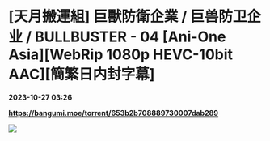 # [天月搬運組] 巨獸防衛企業 / 巨兽防卫企业 / BULLBUSTER - 04 [Ani-One Asia][WebRip 1080p HEVC-10bit AAC][簡繁日内封字幕]

**2023-10-27 03:26**

**https://bangumi.moe/torrent/653b2b708889730007dab289**

![](https://img.myvideo.net.tw/images/MED010/0000/5704/202310041054458689_420x600.jpg)